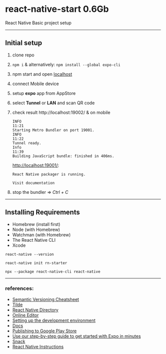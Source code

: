 # react-native-start 0.6Gb
React Native Basic project setup


-------------------------------

## Initial setup

1) clone repo
2) ```npm i``` & alternatively: ```npm install --global expo-cli```
3) npm start and open [localhost](http://localhost:19002/)
4) connect Mobile device
5) setup **expo** app from AppStore
6) select **Tunnel** or **LAN** and scan QR code
7) check result http://localhost:19002/ & on mobile

    ```
    INFO
    11:21
    Starting Metro Bundler on port 19001.
    INFO
    11:22
    Tunnel ready.
    Info
    11:39
    Building JavaScript bundle: finished in 406ms.
    ```
    
    [http://localhost:19001/](http://localhost:19001/):
    
    ``` 
    React Native packager is running.

    Visit documentation
    ```
    

8) stop the bundler => *Ctrl + C*

------------------------------

## Installing Requirements


  - Homebrew (install first)
  - Node (with Homebrew)
  - Watchman (with Homebrew)
  - The React Native CLI
  - Xcode



```
react-native --version

react-native init rn-starter

npx --package react-native-cli react-native

```

-------------------------------

### references:

- [Semantic Versioning Cheatsheet](https://bytearcher.com/goodies/semantic-versioning-cheatsheet/)
- [Tilde](https://bytearcher.com/articles/semver-explained-why-theres-a-caret-in-my-package-json/)
- [React Native Directory](https://reactnative.directory/)
- [Online Editor](https://snack.expo.io/)
- [Setting up the development environment](https://reactnative.dev/docs/environment-setup)
- [Docs](https://reactnative.dev/docs/)
- [Publishing to Google Play Store](https://reactnative.dev/docs/signed-apk-android)
- [Use our step-by-step guide to get started with Expo in minutes](https://expo.io/learn)
- [Snack](https://snack.expo.io/)
- [React Native Instructions](https://aka.ms/ReactNative)
